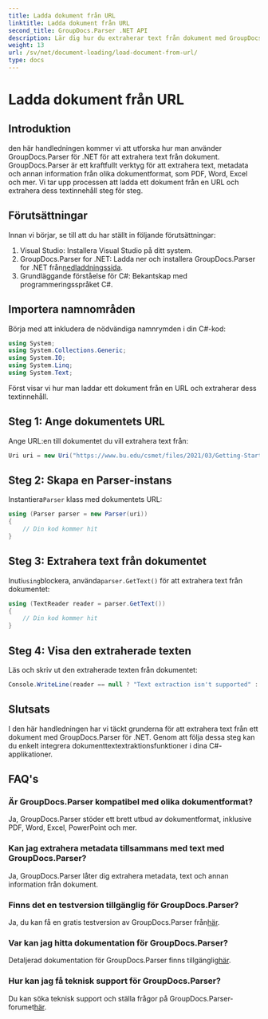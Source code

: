 ```yaml
---
title: Ladda dokument från URL
linktitle: Ladda dokument från URL
second_title: GroupDocs.Parser .NET API
description: Lär dig hur du extraherar text från dokument med GroupDocs.Parser för .NET. Den här handledningen täcker in att ladda ett dokument från en URL och extrahera text steg för steg.
weight: 13
url: /sv/net/document-loading/load-document-from-url/
type: docs
---
```

# Ladda dokument från URL

## Introduktion
den här handledningen kommer vi att utforska hur man använder GroupDocs.Parser för .NET för att extrahera text från dokument. GroupDocs.Parser är ett kraftfullt verktyg för att extrahera text, metadata och annan information från olika dokumentformat, som PDF, Word, Excel och mer. Vi tar upp processen att ladda ett dokument från en URL och extrahera dess textinnehåll steg för steg.
## Förutsättningar
Innan vi börjar, se till att du har ställt in följande förutsättningar:
1. Visual Studio: Installera Visual Studio på ditt system.
2.  GroupDocs.Parser for .NET: Ladda ner och installera GroupDocs.Parser for .NET från[nedladdningssida](https://releases.groupdocs.com/parser/net/).
3. Grundläggande förståelse för C#: Bekantskap med programmeringsspråket C#.

## Importera namnområden
Börja med att inkludera de nödvändiga namnrymden i din C#-kod:
```csharp
using System;
using System.Collections.Generic;
using System.IO;
using System.Linq;
using System.Text;
```

Först visar vi hur man laddar ett dokument från en URL och extraherar dess textinnehåll.
## Steg 1: Ange dokumentets URL
Ange URL:en till dokumentet du vill extrahera text från:
```csharp
Uri uri = new Uri("https://www.bu.edu/csmet/files/2021/03/Getting-Started-with-SQLite.pdf");
```
## Steg 2: Skapa en Parser-instans
 Instantiera`Parser` klass med dokumentets URL:
```csharp
using (Parser parser = new Parser(uri))
{
    // Din kod kommer hit
}
```
## Steg 3: Extrahera text från dokumentet
 Inuti`using`blockera, använda`parser.GetText()` för att extrahera text från dokumentet:
```csharp
using (TextReader reader = parser.GetText())
{
    // Din kod kommer hit
}
```
## Steg 4: Visa den extraherade texten
Läs och skriv ut den extraherade texten från dokumentet:
```csharp
Console.WriteLine(reader == null ? "Text extraction isn't supported" : reader.ReadToEnd());
```

## Slutsats
I den här handledningen har vi täckt grunderna för att extrahera text från ett dokument med GroupDocs.Parser för .NET. Genom att följa dessa steg kan du enkelt integrera dokumenttextextraktionsfunktioner i dina C#-applikationer.

## FAQ's
### Är GroupDocs.Parser kompatibel med olika dokumentformat?
Ja, GroupDocs.Parser stöder ett brett utbud av dokumentformat, inklusive PDF, Word, Excel, PowerPoint och mer.
### Kan jag extrahera metadata tillsammans med text med GroupDocs.Parser?
Ja, GroupDocs.Parser låter dig extrahera metadata, text och annan information från dokument.
### Finns det en testversion tillgänglig för GroupDocs.Parser?
 Ja, du kan få en gratis testversion av GroupDocs.Parser från[här](https://releases.groupdocs.com/).
### Var kan jag hitta dokumentation för GroupDocs.Parser?
 Detaljerad dokumentation för GroupDocs.Parser finns tillgänglig[här](https://tutorials.groupdocs.com/parser/net/).
### Hur kan jag få teknisk support för GroupDocs.Parser?
Du kan söka teknisk support och ställa frågor på GroupDocs.Parser-forumet[här](https://forum.groupdocs.com/c/parser/17).